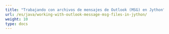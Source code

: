 ```yaml
---
title: "Trabajando con archivos de mensajes de Outlook (MSG) en Jython"
url: /es/java/working-with-outlook-message-msg-files-in-jython/
weight: 10
type: docs
---
```

